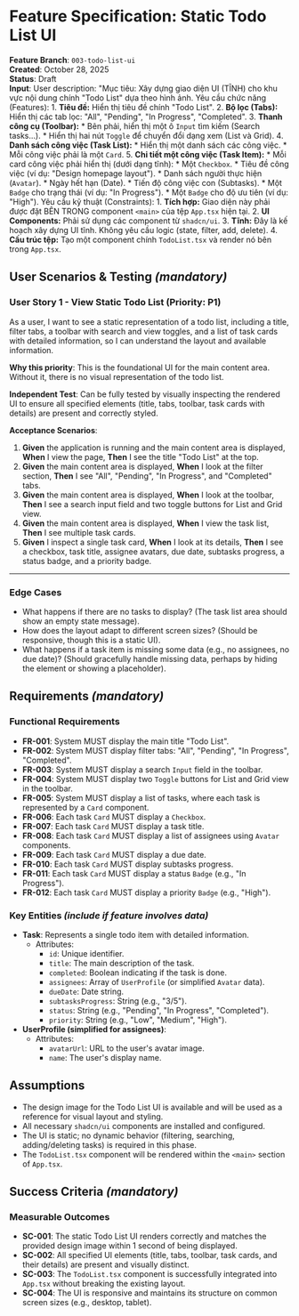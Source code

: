 # Feature Specification: Static Todo List UI

**Feature Branch**: `003-todo-list-ui`  
**Created**: October 28, 2025  
**Status**: Draft  
**Input**: User description: "Mục tiêu: Xây dựng giao diện UI (TĨNH) cho khu vực nội dung chính \"Todo List\" dựa theo hình ảnh. Yêu cầu chức năng (Features): 1. **Tiêu đề:** Hiển thị tiêu đề chính \"Todo List\". 2. **Bộ lọc (Tabs):** Hiển thị các tab lọc: \"All\", \"Pending\", \"In Progress\", \"Completed\". 3. **Thanh công cụ (Toolbar):** * Bên phải, hiển thị một ô `Input` tìm kiếm (Search tasks...). * Hiển thị hai nút `Toggle` để chuyển đổi dạng xem (List và Grid). 4. **Danh sách công việc (Task List):** * Hiển thị một danh sách các công việc. * Mỗi công việc phải là một `Card`. 5. **Chi tiết một công việc (Task Item):** * Mỗi card công việc phải hiển thị (dưới dạng tĩnh): * Một `Checkbox`. * Tiêu đề công việc (ví dụ: \"Design homepage layout\"). * Danh sách người thực hiện (`Avatar`). * Ngày hết hạn (Date). * Tiến độ công việc con (Subtasks). * Một `Badge` cho trạng thái (ví dụ: \"In Progress\"). * Một `Badge` cho độ ưu tiên (ví dụ: \"High\"). Yêu cầu kỹ thuật (Constraints): 1. **Tích hợp:** Giao diện này phải được đặt BÊN TRONG component `<main>` của tệp `App.tsx` hiện tại. 2. **UI Components:** Phải sử dụng các component từ `shadcn/ui`. 3. **Tĩnh:** Đây là kế hoạch xây dựng UI tĩnh. Không yêu cầu logic (state, filter, add, delete). 4. **Cấu trúc tệp:** Tạo một component chính `TodoList.tsx` và render nó bên trong `App.tsx`.

## User Scenarios & Testing *(mandatory)*

### User Story 1 - View Static Todo List (Priority: P1)

As a user, I want to see a static representation of a todo list, including a title, filter tabs, a toolbar with search and view toggles, and a list of task cards with detailed information, so I can understand the layout and available information.

**Why this priority**: This is the foundational UI for the main content area. Without it, there is no visual representation of the todo list.

**Independent Test**: Can be fully tested by visually inspecting the rendered UI to ensure all specified elements (title, tabs, toolbar, task cards with details) are present and correctly styled.

**Acceptance Scenarios**:

1. **Given** the application is running and the main content area is displayed, **When** I view the page, **Then** I see the title "Todo List" at the top.
2. **Given** the main content area is displayed, **When** I look at the filter section, **Then** I see "All", "Pending", "In Progress", and "Completed" tabs.
3. **Given** the main content area is displayed, **When** I look at the toolbar, **Then** I see a search input field and two toggle buttons for List and Grid view.
4. **Given** the main content area is displayed, **When** I view the task list, **Then** I see multiple task cards.
5. **Given** I inspect a single task card, **When** I look at its details, **Then** I see a checkbox, task title, assignee avatars, due date, subtasks progress, a status badge, and a priority badge.

---

### Edge Cases

- What happens if there are no tasks to display? (The task list area should show an empty state message).
- How does the layout adapt to different screen sizes? (Should be responsive, though this is a static UI).
- What happens if a task item is missing some data (e.g., no assignees, no due date)? (Should gracefully handle missing data, perhaps by hiding the element or showing a placeholder).

## Requirements *(mandatory)*

### Functional Requirements

- **FR-001**: System MUST display the main title "Todo List".
- **FR-002**: System MUST display filter tabs: "All", "Pending", "In Progress", "Completed".
- **FR-003**: System MUST display a search `Input` field in the toolbar.
- **FR-004**: System MUST display two `Toggle` buttons for List and Grid view in the toolbar.
- **FR-005**: System MUST display a list of tasks, where each task is represented by a `Card` component.
- **FR-006**: Each task `Card` MUST display a `Checkbox`.
- **FR-007**: Each task `Card` MUST display a task title.
- **FR-008**: Each task `Card` MUST display a list of assignees using `Avatar` components.
- **FR-009**: Each task `Card` MUST display a due date.
- **FR-010**: Each task `Card` MUST display subtasks progress.
- **FR-011**: Each task `Card` MUST display a status `Badge` (e.g., "In Progress").
- **FR-012**: Each task `Card` MUST display a priority `Badge` (e.g., "High").

### Key Entities *(include if feature involves data)*

- **Task**: Represents a single todo item with detailed information.
    *   Attributes:
        *   `id`: Unique identifier.
        *   `title`: The main description of the task.
        *   `completed`: Boolean indicating if the task is done.
        *   `assignees`: Array of `UserProfile` (or simplified `Avatar` data).
        *   `dueDate`: Date string.
        *   `subtasksProgress`: String (e.g., "3/5").
        *   `status`: String (e.g., "Pending", "In Progress", "Completed").
        *   `priority`: String (e.g., "Low", "Medium", "High").
- **UserProfile (simplified for assignees)**:
    *   Attributes:
        *   `avatarUrl`: URL to the user's avatar image.
        *   `name`: The user's display name.

## Assumptions

- The design image for the Todo List UI is available and will be used as a reference for visual layout and styling.
- All necessary `shadcn/ui` components are installed and configured.
- The UI is static; no dynamic behavior (filtering, searching, adding/deleting tasks) is required in this phase.
- The `TodoList.tsx` component will be rendered within the `<main>` section of `App.tsx`.

## Success Criteria *(mandatory)*

### Measurable Outcomes

- **SC-001**: The static Todo List UI renders correctly and matches the provided design image within 1 second of being displayed.
- **SC-002**: All specified UI elements (title, tabs, toolbar, task cards, and their details) are present and visually distinct.
- **SC-003**: The `TodoList.tsx` component is successfully integrated into `App.tsx` without breaking the existing layout.
- **SC-004**: The UI is responsive and maintains its structure on common screen sizes (e.g., desktop, tablet).